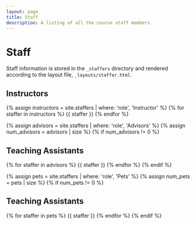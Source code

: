 ```yaml
---
layout: page
title: Staff
description: A listing of all the course staff members.
---
```


# Staff

Staff information is stored in the `_staffers` directory and rendered according to the layout file, `_layouts/staffer.html`.

## Instructors

{% assign instructors = site.staffers | where: 'role', 'Instructor' %}
{% for staffer in instructors %}
{{ staffer }}
{% endfor %}

{% assign advisors = site.staffers | where: 'role', 'Advisors' %}
{% assign num_advisors = advisors | size %}
{% if num_advisors != 0 %}
## Teaching Assistants

{% for staffer in advisors %}
{{ staffer }}
{% endfor %}
{% endif %}

{% assign pets = site.staffers | where: 'role', 'Pets' %}
{% assign num_pets = pets | size %}
{% if num_pets != 0 %}
## Teaching Assistants

{% for staffer in pets %}
{{ staffer }}
{% endfor %}
{% endif %}

